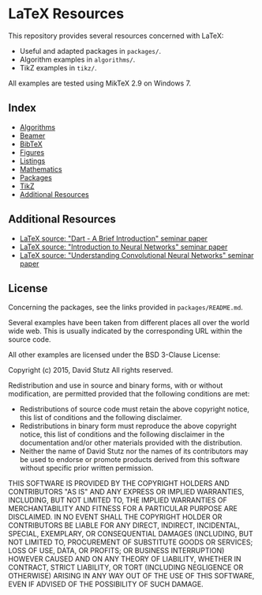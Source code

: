 # LaTeX Resources

This repository provides several resources concerned with LaTeX:

* Useful and adapted packages in `packages/`.
* Algorithm examples in `algorithms/`.
* TikZ examples in `tikz/`.

All examples are tested using MikTeX 2.9 on Windows 7.

## Index 

* [Algorithms](algorithms/README.md)
* [Beamer](beamer/README.md)
* [BibTeX](bibliography/README.md)
* [Figures](beamer/README.md)
* [Listings](listings/README.md)
* [Mathematics](math/README.md)
* [Packages](packages/README.md)
* [TikZ](tikz/README.md)
* [Additional Resources](#additiona-resources)

## Additional Resources

* [LaTeX source: "Dart - A Brief Introduction" seminar paper](https://github.com/davidstutz/proseminar-dart)
* [LaTeX source: "Introduction to Neural Networks" seminar paper](https://github.com/davidstutz/seminar-neural-networks)
* [LaTeX source: "Understanding Convolutional Neural Networks" seminar paper](https://github.com/davidstutz/seminar-convolutional-neural-networks)

## License

Concerning the packages, see the links provided in `packages/README.md`.

Several examples have been taken from different places all over the world wide web. This is usually indicated by the corresponding URL within the source code. 

All other examples are licensed under the BSD 3-Clause License:

Copyright (c) 2015, David Stutz
All rights reserved.

Redistribution and use in source and binary forms, with or without modification, are permitted provided that the following conditions are met:

* Redistributions of source code must retain the above copyright notice, this list of conditions and the following disclaimer.
* Redistributions in binary form must reproduce the above copyright notice, this list of conditions and the following disclaimer in the documentation and/or other materials provided with the distribution.
* Neither the name of David Stutz nor the names of its contributors may be used to endorse or promote products derived from this software without specific prior written permission.

THIS SOFTWARE IS PROVIDED BY THE COPYRIGHT HOLDERS AND CONTRIBUTORS "AS IS" AND ANY EXPRESS OR IMPLIED WARRANTIES, INCLUDING, BUT NOT LIMITED TO, THE IMPLIED WARRANTIES OF MERCHANTABILITY AND FITNESS FOR A PARTICULAR PURPOSE ARE DISCLAIMED. IN NO EVENT SHALL THE COPYRIGHT HOLDER OR CONTRIBUTORS BE LIABLE FOR ANY DIRECT, INDIRECT, INCIDENTAL, SPECIAL, EXEMPLARY, OR CONSEQUENTIAL DAMAGES (INCLUDING, BUT NOT LIMITED TO, PROCUREMENT OF SUBSTITUTE GOODS OR SERVICES; LOSS OF USE, DATA, OR PROFITS; OR BUSINESS INTERRUPTION) HOWEVER CAUSED AND ON ANY THEORY OF LIABILITY, WHETHER IN CONTRACT, STRICT LIABILITY, OR TORT (INCLUDING NEGLIGENCE OR OTHERWISE) ARISING IN ANY WAY OUT OF THE USE OF THIS SOFTWARE, EVEN IF ADVISED OF THE POSSIBILITY OF SUCH DAMAGE.